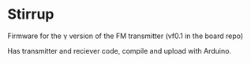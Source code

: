 Stirrup
=======

Firmware for the γ version of the FM transmitter (vf0.1 in the board repo)

Has transmitter and reciever code, compile and upload with Arduino.